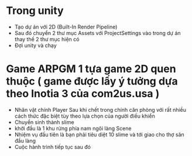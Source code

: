 # Trong unity
- Tạo dự án với 2D (Built-In Render Pipeline) 
- Sau đó chuyển 2 thư mục Assets với ProjectSettings vào trong dự án 
thay thế 2 thư mục hiện có
- Đợi unity và chạy
# Game ARPGM 1 tựa game 2D quen thuộc ( game được lấy ý tưởng dựa theo Inotia 3 của com2us.usa )
- Nhân vật chính Player Sau khi chết trong chính căn phòng với rất nhiều cách thức đặc biệt tùy theo lựa chọn của người điều khiển
- Chuyển sinh thành slime
- khởi đầu là 1 khu rừng phía nam ngôi làng Scene
- Nhiệm vụ đầu tiên là bạn phải tiêu diệt 10 slime và tới giao cho thợ săn đầu làng
- Cuộc hành trình tiếp tục sau đó
